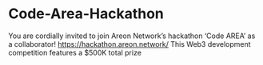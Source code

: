 # Code-Area-Hackathon
You are cordially invited to join Areon Network’s hackathon ‘Code AREA’ as a collaborator!   https://hackathon.areon.network/  This Web3 development competition features a $500K total prize 
